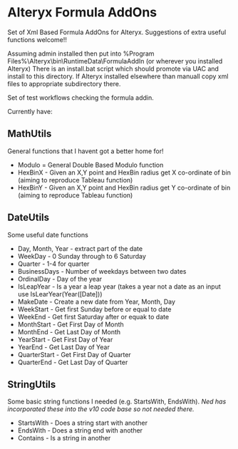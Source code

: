 # Alteryx Formula AddOns
Set of Xml Based Formula AddOns for Alteryx. Suggestions of extra useful functions welcome!!

Assuming admin installed then put into %Program Files%\Alteryx\bin\RuntimeData\FormulaAddIn (or wherever you installed Alteryx)
There is an install.bat script which should promote via UAC and install to this directory. If Alteryx installed elsewhere than manuall copy xml files to appropriate subdirectory there.

Set of test workflows checking the formula addin.

Currently have:

## MathUtils
General functions that I havent got a better home for!
- Modulo = General Double Based Modulo function
- HexBinX - Given an X,Y point and HexBin radius get X co-ordinate of bin (aiming to reproduce Tableau function)
- HexBinY - Given an X,Y point and HexBin radius get Y co-ordinate of bin (aiming to reproduce Tableau function) 

## DateUtils
Some useful date functions
- Day, Month, Year - extract part of the date
- WeekDay - 0 Sunday through to 6 Saturday
- Quarter - 1-4 for quarter
- BusinessDays - Number of weekdays between two dates
- OrdinalDay - Day of the year
- IsLeapYear - Is a year a leap year (takes a year not a date as an input use IsLearYear(Year([Date]))
- MakeDate - Create a new date from Year, Month, Day
- WeekStart - Get first Sunday before or equal to date
- WeekEnd - Get first Saturday after or equak to date
- MonthStart - Get First Day of Month
- MonthEnd - Get Last Day of Month
- YearStart - Get First Day of Year
- YearEnd - Get Last Day of Year
- QuarterStart - Get First Day of Quarter
- QuarterEnd - Get Last Day of Quarter 

## StringUtils
Some basic string functions I needed (e.g. StartsWith, EndsWith). 
*Ned has incorporated these into the v10 code base so not needed there.*
- StartsWith - Does a string start with another
- EndsWith - Does a string end with another
- Contains - Is a string in another
